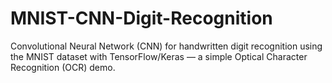 # MNIST-CNN-Digit-Recognition
Convolutional Neural Network (CNN) for handwritten digit recognition using the MNIST dataset with TensorFlow/Keras — a simple Optical Character Recognition (OCR) demo.
